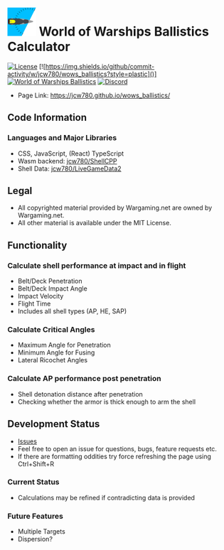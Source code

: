 # <img src="/public/android-chrome-512x512.png" width="64" height="64"> World of Warships Ballistics Calculator
[![License](https://img.shields.io/github/license/jcw780/wows_ballistics)](./LICENSE)
[![https://img.shields.io/github/commit-activity/w/jcw780/wows_ballistics?style=plastic]()]
[![World of Warships Ballistics](https://img.shields.io/website?url=https%3A%2F%2Fjcw780.github.io/wows_ballistics/)](https://jcw780.github.io/wows_ballistics/)
[![Discord](https://discordapp.com/api/guilds/731224331136532531/widget.png)](https://discord.gg/fpDB9y5)
- Page Link: https://jcw780.github.io/wows_ballistics/

## Code Information
### Languages and Major Libraries
- CSS, JavaScript, (React) TypeScript
- Wasm backend: [jcw780/ShellCPP](https://github.com/jcw780/ShellCPP)
- Shell Data: [jcw780/LiveGameData2](https://github.com/jcw780/LiveGameData2)
## Legal
- All copyrighted material provided by Wargaming.net are owned by Wargaming.net.
- All other material is available under the MIT License.
## Functionality
### Calculate shell performance at impact and in flight
- Belt/Deck Penetration </br> 
- Belt/Deck Impact Angle </br>  
- Impact Velocity </br> 
- Flight Time </br> 
- Includes all shell types (AP, HE, SAP) <br>
### Calculate Critical Angles
- Maximum Angle for Penetration </br> 
- Minimum Angle for Fusing </br>  
- Lateral Ricochet Angles </br> 
### Calculate AP performance post penetration
- Shell detonation distance after penetration 
- Checking whether the armor is thick enough to arm the shell
## Development Status
- [Issues](https://github.com/jcw780/wows_ballistics/issues)
- Feel free to open an issue for questions, bugs, feature requests etc. 
- If there are formatting oddities try force refreshing the page using Ctrl+Shift+R
### Current Status
- Calculations may be refined if contradicting data is provided
### Future Features
- Multiple Targets
- Dispersion?



